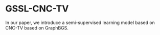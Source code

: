 # GSSL-CNC-TV
In our paper, we introduce a semi-supervised learning model based on CNC-TV based on GraphBGS.
